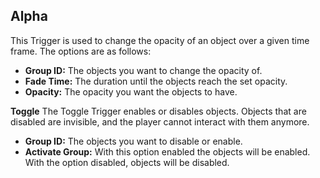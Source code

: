 ## Alpha
This Trigger is used to change the opacity of an object over a given time
frame. The options are as follows:

- **Group ID:** The objects you want to change the opacity of.
- **Fade Time:** The duration until the objects reach the set opacity.
- **Opacity:** The opacity you want the objects to have.

**Toggle**
The Toggle Trigger enables or disables objects. Objects that are disabled are
invisible, and the player cannot interact with them anymore.

- **Group ID:** The objects you want to disable or enable.
- **Activate Group:** With this option enabled the objects will be enabled. With
the option disabled, objects will be disabled.